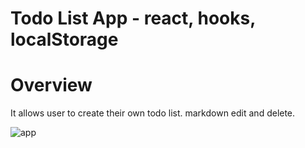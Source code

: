 # Todo List App - react, hooks, localStorage

# Overview
  It allows user to create their own todo list.
  markdown edit and delete. 

![app](https://user-images.githubusercontent.com/64483501/182218790-f5740f09-9ccf-433d-9712-e49869b5c8bd.png)

